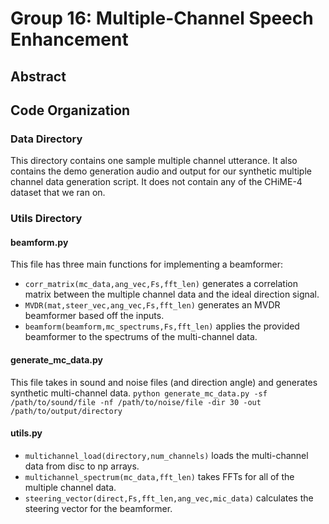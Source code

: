
# Group 16: Multiple-Channel Speech Enhancement

## Abstract

## Code Organization
### Data Directory
This directory contains one sample multiple channel utterance. It also contains the demo generation audio and output for our synthetic multiple channel data generation script. It does not contain any of the CHiME-4 dataset that we ran on.

### Utils Directory
#### beamform.py
This file has three main functions for implementing a beamformer:
* `corr_matrix(mc_data,ang_vec,Fs,fft_len)` generates a correlation matrix between the multiple channel data and the ideal direction signal.
* `MVDR(mat,steer_vec,ang_vec,Fs,fft_len)` generates an MVDR beamformer based off the inputs.
* `beamform(beamform,mc_spectrums,Fs,fft_len)` applies the provided beamformer to the spectrums of the multi-channel data.

#### generate_mc_data.py
This file takes in sound and noise files (and direction angle) and generates synthetic multi-channel data.
`python generate_mc_data.py -sf /path/to/sound/file -nf /path/to/noise/file -dir 30 -out /path/to/output/directory`

#### utils.py
* `multichannel_load(directory,num_channels)` loads the multi-channel data from disc to np arrays.
* `multichannel_spectrum(mc_data,fft_len)` takes FFTs for all of the multiple channel data.
* `steering_vector(direct,Fs,fft_len,ang_vec,mic_data)` calculates the steering vector for the beamformer.
